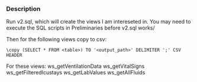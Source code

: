 ### Description


Run v2.sql, which will create the views I am intereseted in. You may need to execute the SQL scripts in Preliminaries before v2.sql works/

Then for the following views copy to csv:
```
\copy (SELECT * FROM <table>) TO '<output_path>' DELIMITER ';' CSV HEADER
```

For these views:
ws_getVentilationData
ws_getVitalSigns
ws_getFilteredIcustays
ws_getLabValues
ws_getAllFluids

